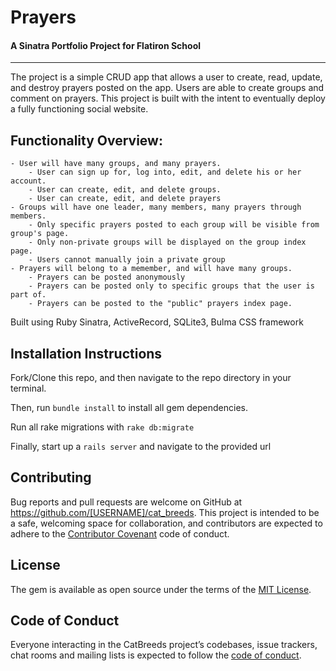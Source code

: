 # Prayers
#### A Sinatra Portfolio Project for Flatiron School
---

The project is a simple CRUD app that allows a user to create, read, update, and destroy prayers posted on the app. Users are able to create groups and comment on prayers. This project is built with the intent to eventually deploy a fully functioning social website.

## Functionality Overview:
	- User will have many groups, and many prayers.
		- User can sign up for, log into, edit, and delete his or her account.
		- User can create, edit, and delete groups.
		- User can create, edit, and delete prayers
	- Groups will have one leader, many members, many prayers through members.
		- Only specific prayers posted to each group will be visible from group's page.
		- Only non-private groups will be displayed on the group index page.
		- Users cannot manually join a private group
	- Prayers will belong to a memember, and will have many groups.
		- Prayers can be posted anonymously
		- Prayers can be posted only to specific groups that the user is part of.
		- Prayers can be posted to the "public" prayers index page.



Built using Ruby Sinatra, ActiveRecord, SQLite3, Bulma CSS framework


## Installation Instructions

Fork/Clone this repo, and then navigate to the repo directory in your terminal.

Then, run `bundle install` to install all gem dependencies.

Run all rake migrations with `rake db:migrate`

Finally, start up a `rails server` and navigate to the provided url


## Contributing

Bug reports and pull requests are welcome on GitHub at https://github.com/[USERNAME]/cat_breeds. This project is intended to be a safe, welcoming space for collaboration, and contributors are expected to adhere to the [Contributor Covenant](http://contributor-covenant.org) code of conduct.

## License

The gem is available as open source under the terms of the [MIT License](https://opensource.org/licenses/MIT).

## Code of Conduct

Everyone interacting in the CatBreeds project’s codebases, issue trackers, chat rooms and mailing lists is expected to follow the [code of conduct](https://github.com/ThePeej/prayers-rails-app/blob/master/LICENSE).